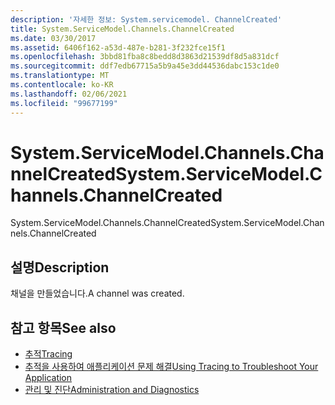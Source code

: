 ```yaml
---
description: '자세한 정보: System.servicemodel. ChannelCreated'
title: System.ServiceModel.Channels.ChannelCreated
ms.date: 03/30/2017
ms.assetid: 6406f162-a53d-487e-b281-3f232fce15f1
ms.openlocfilehash: 3bbd81fba8c8bedd8d3863d21539df8d5a831dcf
ms.sourcegitcommit: ddf7edb67715a5b9a45e3dd44536dabc153c1de0
ms.translationtype: MT
ms.contentlocale: ko-KR
ms.lasthandoff: 02/06/2021
ms.locfileid: "99677199"
---
```

# <a name="systemservicemodelchannelschannelcreated"></a><span data-ttu-id="0ba50-103">System.ServiceModel.Channels.ChannelCreated</span><span class="sxs-lookup"><span data-stu-id="0ba50-103">System.ServiceModel.Channels.ChannelCreated</span></span>

<span data-ttu-id="0ba50-104">System.ServiceModel.Channels.ChannelCreated</span><span class="sxs-lookup"><span data-stu-id="0ba50-104">System.ServiceModel.Channels.ChannelCreated</span></span>  
  
## <a name="description"></a><span data-ttu-id="0ba50-105">설명</span><span class="sxs-lookup"><span data-stu-id="0ba50-105">Description</span></span>  

 <span data-ttu-id="0ba50-106">채널을 만들었습니다.</span><span class="sxs-lookup"><span data-stu-id="0ba50-106">A channel was created.</span></span>  
  
## <a name="see-also"></a><span data-ttu-id="0ba50-107">참고 항목</span><span class="sxs-lookup"><span data-stu-id="0ba50-107">See also</span></span>

- [<span data-ttu-id="0ba50-108">추적</span><span class="sxs-lookup"><span data-stu-id="0ba50-108">Tracing</span></span>](index.md)
- [<span data-ttu-id="0ba50-109">추적을 사용하여 애플리케이션 문제 해결</span><span class="sxs-lookup"><span data-stu-id="0ba50-109">Using Tracing to Troubleshoot Your Application</span></span>](using-tracing-to-troubleshoot-your-application.md)
- [<span data-ttu-id="0ba50-110">관리 및 진단</span><span class="sxs-lookup"><span data-stu-id="0ba50-110">Administration and Diagnostics</span></span>](../index.md)
